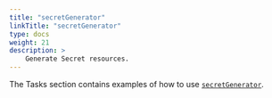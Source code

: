 ```yaml
---
title: "secretGenerator"
linkTitle: "secretGenerator"
type: docs
weight: 21
description: >
    Generate Secret resources.
---
```


The Tasks section contains examples of how to use [`secretGenerator`](/docs/tasks/secret_generator/).
